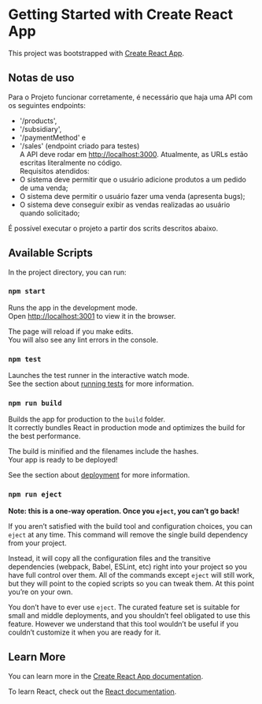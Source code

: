 # Getting Started with Create React App

This project was bootstrapped with [Create React App](https://github.com/facebook/create-react-app).

## Notas de uso

Para o Projeto funcionar corretamente, é necessário que haja uma API com os seguintes endpoints:
- '/products',
- '/subsidiary',
- '/paymentMethod' e
- '/sales' (endpoint criado para testes)\
A API deve rodar em [http://localhost:3000](http://localhost:3000). Atualmente, as URLs estão escritas literalmente no código.\
Requisitos atendidos:
- O sistema deve permitir que o usuário adicione produtos a um pedido de uma venda;
- O sistema deve permitir o usuário fazer uma venda (apresenta bugs);
- O sistema deve conseguir exibir as vendas realizadas ao usuário quando solicitado;

É possível executar o projeto a partir dos scrits descritos abaixo.

## Available Scripts

In the project directory, you can run:

### `npm start`

Runs the app in the development mode.\
Open [http://localhost:3001](http://localhost:3001) to view it in the browser.

The page will reload if you make edits.\
You will also see any lint errors in the console.

### `npm test`

Launches the test runner in the interactive watch mode.\
See the section about [running tests](https://facebook.github.io/create-react-app/docs/running-tests) for more information.

### `npm run build`

Builds the app for production to the `build` folder.\
It correctly bundles React in production mode and optimizes the build for the best performance.

The build is minified and the filenames include the hashes.\
Your app is ready to be deployed!

See the section about [deployment](https://facebook.github.io/create-react-app/docs/deployment) for more information.

### `npm run eject`

**Note: this is a one-way operation. Once you `eject`, you can’t go back!**

If you aren’t satisfied with the build tool and configuration choices, you can `eject` at any time. This command will remove the single build dependency from your project.

Instead, it will copy all the configuration files and the transitive dependencies (webpack, Babel, ESLint, etc) right into your project so you have full control over them. All of the commands except `eject` will still work, but they will point to the copied scripts so you can tweak them. At this point you’re on your own.

You don’t have to ever use `eject`. The curated feature set is suitable for small and middle deployments, and you shouldn’t feel obligated to use this feature. However we understand that this tool wouldn’t be useful if you couldn’t customize it when you are ready for it.

## Learn More

You can learn more in the [Create React App documentation](https://facebook.github.io/create-react-app/docs/getting-started).

To learn React, check out the [React documentation](https://reactjs.org/).

